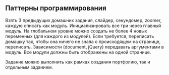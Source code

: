 ## Паттерны программирования ##

Взять 3 предыдущих домашних задания, слайдер, секундомер, zoomer, каждую описать как модуль. Инициализировать все три через главный модуль. На глобальном уровне можно создать не более 4 новых переменных (для каждого из модулей). Если требуется, переписать домашку так, чтобы она ничего не знала о происходящем на странице, переписать. Зависимости (document, jQuery) передавать аргументами в модуль. Все модули должны быть отображены на одной странице.

Задание можно выполнить как рамках создания портфолию, так и отдельным заданием.
